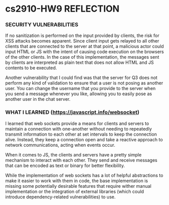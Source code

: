 # cs2910-HW9 REFLECTION

### SECURITY VULNERABILITIES
If no sanitization is performed on the input provided by clients, the risk for XSS attacks becomes apparent. Since client input gets relayed to all other clients that are connected to the server at that point, a malicious actor could input HTML or JS with the intent of causing code execution on the browsers of the other clients. In the case of this implementation, the messages sent by clients are interpreted as plain text that does not allow HTML and JS contents to be executed.

Another vulnerability that I could find was that the server for Q3 does not perform any kind of validation to ensure that a user is not posing as another user. You can change the username that you provide to the server when you send a message whenever you like, allowing you to easily pose as another user in the chat server.

### WHAT I LEARNED (https://javascript.info/websocket)
I learned that web sockets provide a means for clients and servers to maintain a connection with one-another without needing to repeatedly transmit information to each other at set intervals to keep the connection alive. Instead, they keep a connection open and take a reactive approach to network communications, acting when events occur.

When it comes to JS, the clients and servers have a pretty simple mechanism to interact with each other. They send and receive messages that can be encoded as text or binary for better flexibility.

While the implementation of web sockets has a lot of helpful abstractions to make it easier to work with them in code, the base implementation is missing some potentially desirable features that require wither manual implementation or the integration of external libraries (which could introduce dependency-related vulnerabilities) to use.